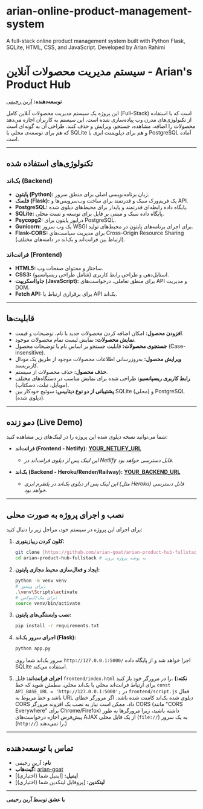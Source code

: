 # arian-online-product-management-system
A full-stack online product management system built with Python Flask, SQLite, HTML, CSS, and JavaScript. Developed by Arian Rahimi
# سیستم مدیریت محصولات آنلاین - Arian's Product Hub

**توسعه‌دهنده:** [آرین رحیمی](https://github.com/arian-goat)

این پروژه یک سیستم مدیریت محصولات آنلاین کامل (Full-Stack) است که با استفاده از تکنولوژی‌های مدرن وب پیاده‌سازی شده است. این سیستم به کاربران اجازه می‌دهد محصولات را اضافه، مشاهده، جستجو، ویرایش و حذف کنند. طراحی آن به گونه‌ای است که هم برای توسعه‌ی محلی با SQLite و هم برای دپلویمنت ابری با PostgreSQL آماده است.

---

## تکنولوژی‌های استفاده شده

### بک‌اند (Backend)
* **پایتون (Python):** زبان برنامه‌نویسی اصلی برای منطق سرور.
* **فلسک (Flask):** یک فریم‌ورک سبک و قدرتمند برای ساخت وب‌سرویس‌ها و API.
* **PostgreSQL:** پایگاه داده رابطه‌ای قدرتمند و پایدار برای محیط‌های دپلوی شده.
* **SQLite:** پایگاه داده سبک و مبتنی بر فایل برای توسعه و تست محلی.
* **Psycopg2:** درایور پایتون برای PostgreSQL.
* **Gunicorn:** یک وب سرور WSGI برای اجرای برنامه‌های پایتون در محیط‌های تولید.
* **Flask-CORS:** برای مدیریت سیاست‌های Cross-Origin Resource Sharing (ارتباط بین فرانت‌اند و بک‌اند در دامنه‌های مختلف).

### فرانت‌اند (Frontend)
* **HTML5:** ساختار و محتوای صفحات وب.
* **CSS3:** استایل‌دهی و طراحی رابط کاربری (شامل طراحی ریسپانسیو).
* **جاوااسکریپت (JavaScript):** برای منطق تعاملی، درخواست‌های API و مدیریت DOM.
* **Fetch API:** برای برقراری ارتباط با API بک‌اند.

---

## قابلیت‌ها

* **افزودن محصول:** امکان اضافه کردن محصولات جدید با نام، توضیحات و قیمت.
* **نمایش محصولات:** نمایش لیست تمام محصولات موجود.
* **جستجوی محصولات:** قابلیت جستجو بر اساس نام یا توضیحات محصول (Case-insensitive).
* **ویرایش محصول:** به‌روزرسانی اطلاعات محصولات موجود از طریق یک مودال کاربرپسند.
* **حذف محصول:** حذف محصولات از سیستم.
* **رابط کاربری ریسپانسیو:** طراحی شده برای نمایش مناسب در دستگاه‌های مختلف (موبایل، تبلت، دسکتاپ).
* **پشتیبانی از دو نوع دیتابیس:** سوئیچ خودکار بین SQLite (محلی) و PostgreSQL (دپلوی شده).

---

## دمو زنده (Live Demo)

شما می‌توانید نسخه دپلوی شده این پروژه را در لینک‌های زیر مشاهده کنید:

* **فرانت‌اند (Frontend - Netlify):** [**YOUR_NETLIFY_URL**](YOUR_NETLIFY_URL)
    * _این لینک پس از دپلوی فرانت‌اند در Netlify قابل دسترسی خواهد بود._

* **بک‌اند (Backend - Heroku/Render/Railway):** [**YOUR_BACKEND_URL**](YOUR_BACKEND_URL)
    * _این لینک پس از دپلوی بک‌اند در پلتفرم ابری (مثل Heroku) قابل دسترسی خواهد بود._

---

## نصب و اجرای پروژه به صورت محلی

برای اجرای این پروژه در سیستم خود، مراحل زیر را دنبال کنید:

1.  **کلون کردن ریپازیتوری:**
    ```bash
    git clone [https://github.com/arian-goat/arian-product-hub-fullstack.git](https://github.com/arian-goat/arian-product-hub-fullstack.git) # نام ریپازیتوری شما ممکن است متفاوت باشد
    cd arian-product-hub-fullstack # به پوشه پروژه بروید
    ```

2.  **ایجاد و فعال‌سازی محیط مجازی پایتون:**
    ```bash
    python -m venv venv
    # برای ویندوز:
    .\venv\Scripts\activate
    # برای مک/لینوکس:
    source venv/bin/activate
    ```

3.  **نصب وابستگی‌های پایتون:**
    ```bash
    pip install -r requirements.txt
    ```

4.  **اجرای سرور بک‌اند (Flask):**
    ```bash
    python app.py
    ```
    سرور بک‌اند شما روی `http://127.0.0.1:5000/` اجرا خواهد شد و از پایگاه داده SQLite استفاده می‌کند.

5.  **اجرای فرانت‌اند:**
    فایل `frontend/index.html` را در مرورگر خود باز کنید.
    **(نکته:** برای ارتباط فرانت‌اند محلی با بک‌اند محلی، مطمئن شوید که خط `const API_BASE_URL = 'http://127.0.0.1:5000';` در `frontend/script.js` فعال باشد و خط مربوط به URL دپلوی شده بک‌اند کامنت شده باشد. اگر مرورگر خطای CORS داد، ممکن است نیاز به نصب یک افزونه مرورگر CORS (مانند "CORS Everywhere" برای Chrome/Firefox) داشته باشید، زیرا مرورگرها به طور پیش‌فرض اجازه درخواست‌های AJAX از یک فایل محلی (`file://`) به یک سرور (`http://`) را نمی‌دهند.)

---

## تماس با توسعه‌دهنده

* **نام:** آرین رحیمی
* **گیت‌هاب:** [arian-goat](https://github.com/arian-goat)
* **ایمیل:** [ایمیل شما (اختیاری)]
* **لینکدین:** [پروفایل لینکدین شما (اختیاری)]

---

**با عشق توسط آرین رحیمی**

